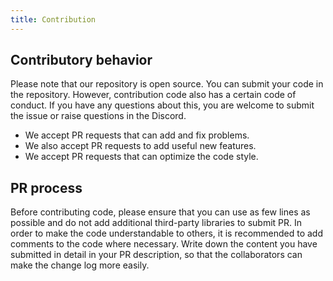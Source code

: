 ```yaml
---
title: Contribution
---
```


## Contributory behavior

Please note that our repository is open source. You can submit your code in the repository.
However, contribution code also has a certain code of conduct. If you have any questions about this, you are welcome to submit the issue or raise questions in the Discord.

* We accept PR requests that can add and fix problems.
* We also accept PR requests to add useful new features.
* We accept PR requests that can optimize the code style.


## PR process

Before contributing code, please ensure that you can use as few lines as possible and do not add additional third-party libraries to submit PR.
In order to make the code understandable to others, it is recommended to add comments to the code where necessary.
Write down the content you have submitted in detail in your PR description, so that the collaborators can make the change log more easily.
